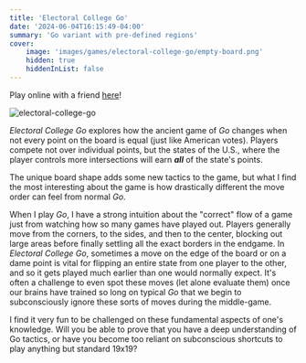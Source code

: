 ```yaml
---
title: 'Electoral College Go'
date: '2024-06-04T16:15:49-04:00'
summary: 'Go variant with pre-defined regions'
cover:
    image: 'images/games/electoral-college-go/empty-board.png'
    hidden: true
    hiddenInList: false
---
```


Play online with a friend [here](https://chrisjuchem.dev/electoral-college-go)!

![electoral-college-go](/images/games/electoral-college-go/end-end.png#center)

*Electoral College Go* explores how the ancient game of *Go* changes when not
every point on the board is equal (just like American votes). Players compete
not over individual points, but the states of the U.S., where the player controls
more intersections will earn ***all*** of the state's points.

The unique board shape adds some new tactics to the game, but what I find the
most interesting about the game is how drastically different the move order can
feel from normal *Go*.

When I play *Go*, I have a strong intuition about the "correct" flow of a game just
from watching how so many games have played out. Players generally move from the 
corners, to the sides, and then to the center, blocking out large areas before finally
settling all the exact borders in the endgame. In *Electoral College Go*, sometimes
a move on the edge of the board or on a dame point is vital for flipping an entire 
state from one player to the other, and so it gets played much earlier than one
would normally expect. It's often a challenge to even spot these moves (let alone
evaluate them) once our brains have trained so long on typical *Go* that we begin 
to subconsciously ignore these sorts of moves during the middle-game.

I find it very fun to be challenged on these fundamental aspects of one's knowledge.
Will you be able to prove that you have a deep understanding of Go tactics, or have
you become too reliant on subconscious shortcuts to play anything but standard 19x19?
